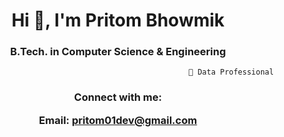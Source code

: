 <h1 align="center">Hi 👋, I'm Pritom Bhowmik</h1>
<h3 align="center"> B.Tech. in Computer Science & Engineering </h3>
                        
                        
                                                       🔭 Data Professional



<h3 align="center">Connect with me:

Email: pritom01dev@gmail.com </h3>
<p align="center">
</p>








